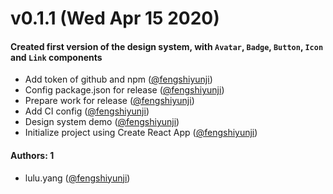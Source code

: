 # v0.1.1 (Wed Apr 15 2020)

#### Created first version of the design system, with `Avatar`, `Badge`, `Button`, `Icon` and `Link` components

- Add token of github and npm ([@fengshiyunji](https://github.com/fengshiyunji))
- Config package.json for release ([@fengshiyunji](https://github.com/fengshiyunji))
- Prepare work for release ([@fengshiyunji](https://github.com/fengshiyunji))
- Add CI config ([@fengshiyunji](https://github.com/fengshiyunji))
- Design system demo ([@fengshiyunji](https://github.com/fengshiyunji))
- Initialize project using Create React App ([@fengshiyunji](https://github.com/fengshiyunji))

#### Authors: 1

- lulu.yang ([@fengshiyunji](https://github.com/fengshiyunji))